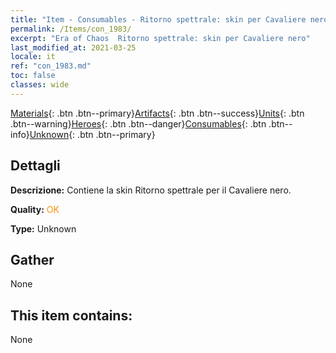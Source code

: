 ```yaml
---
title: "Item - Consumables - Ritorno spettrale: skin per Cavaliere nero"
permalink: /Items/con_1983/
excerpt: "Era of Chaos  Ritorno spettrale: skin per Cavaliere nero"
last_modified_at: 2021-03-25
locale: it
ref: "con_1983.md"
toc: false
classes: wide
---
```

 [Materials](/it/Items/){: .btn .btn--primary}[Artifacts](/it/Items/Artifacts/){: .btn .btn--success}[Units](/it/Items/Units/){: .btn .btn--warning}[Heroes](/it/Items/Heroes/){: .btn .btn--danger}[Consumables](/it/Items/Consumables/){: .btn .btn--info}[Unknown](/it/Items/Unknown/){: .btn .btn--primary}

## Dettagli
 **Descrizione:** Contiene la skin Ritorno spettrale per il Cavaliere nero.

 **Quality:** <span style="color: #FF8C00">OK</span>

 **Type:** Unknown

## Gather

  None

## This item contains:

  None

